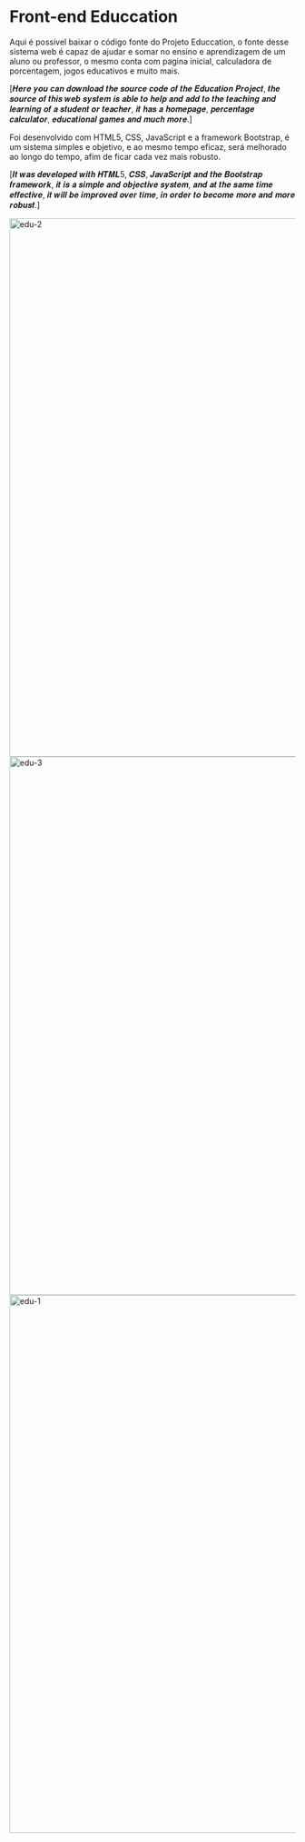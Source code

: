 # Front-end Educcation
Aqui é possível baixar o código fonte do Projeto Educcation, o fonte desse sistema web é capaz de ajudar e somar no ensino e aprendizagem de um aluno ou professor, o mesmo conta com pagina inicial, calculadora de porcentagem, jogos educativos e muito mais.

[𝑯𝒆𝒓𝒆 𝒚𝒐𝒖 𝒄𝒂𝒏 𝒅𝒐𝒘𝒏𝒍𝒐𝒂𝒅 𝒕𝒉𝒆 𝒔𝒐𝒖𝒓𝒄𝒆 𝒄𝒐𝒅𝒆 𝒐𝒇 𝒕𝒉𝒆 𝑬𝒅𝒖𝒄𝒂𝒕𝒊𝒐𝒏 𝑷𝒓𝒐𝒋𝒆𝒄𝒕, 𝒕𝒉𝒆 𝒔𝒐𝒖𝒓𝒄𝒆 𝒐𝒇 𝒕𝒉𝒊𝒔 𝒘𝒆𝒃 𝒔𝒚𝒔𝒕𝒆𝒎 𝒊𝒔 𝒂𝒃𝒍𝒆 𝒕𝒐 𝒉𝒆𝒍𝒑 𝒂𝒏𝒅 𝒂𝒅𝒅 𝒕𝒐 𝒕𝒉𝒆 𝒕𝒆𝒂𝒄𝒉𝒊𝒏𝒈 𝒂𝒏𝒅 𝒍𝒆𝒂𝒓𝒏𝒊𝒏𝒈 𝒐𝒇 𝒂 𝒔𝒕𝒖𝒅𝒆𝒏𝒕 𝒐𝒓 𝒕𝒆𝒂𝒄𝒉𝒆𝒓, 𝒊𝒕 𝒉𝒂𝒔 𝒂 𝒉𝒐𝒎𝒆𝒑𝒂𝒈𝒆, 𝒑𝒆𝒓𝒄𝒆𝒏𝒕𝒂𝒈𝒆 𝒄𝒂𝒍𝒄𝒖𝒍𝒂𝒕𝒐𝒓, 𝒆𝒅𝒖𝒄𝒂𝒕𝒊𝒐𝒏𝒂𝒍 𝒈𝒂𝒎𝒆𝒔 𝒂𝒏𝒅 𝒎𝒖𝒄𝒉 𝒎𝒐𝒓𝒆.]

Foi desenvolvido com HTML5, CSS, JavaScript e a framework Bootstrap, é um sistema simples e objetivo, e ao mesmo tempo eficaz, será melhorado ao longo do tempo, afim de ficar cada vez mais robusto.

[𝑰𝒕 𝒘𝒂𝒔 𝒅𝒆𝒗𝒆𝒍𝒐𝒑𝒆𝒅 𝒘𝒊𝒕𝒉 𝑯𝑻𝑴𝑳5, 𝑪𝑺𝑺, 𝑱𝒂𝒗𝒂𝑺𝒄𝒓𝒊𝒑𝒕 𝒂𝒏𝒅 𝒕𝒉𝒆 𝑩𝒐𝒐𝒕𝒔𝒕𝒓𝒂𝒑 𝒇𝒓𝒂𝒎𝒆𝒘𝒐𝒓𝒌, 𝒊𝒕 𝒊𝒔 𝒂 𝒔𝒊𝒎𝒑𝒍𝒆 𝒂𝒏𝒅 𝒐𝒃𝒋𝒆𝒄𝒕𝒊𝒗𝒆 𝒔𝒚𝒔𝒕𝒆𝒎, 𝒂𝒏𝒅 𝒂𝒕 𝒕𝒉𝒆 𝒔𝒂𝒎𝒆 𝒕𝒊𝒎𝒆 𝒆𝒇𝒇𝒆𝒄𝒕𝒊𝒗𝒆, 𝒊𝒕 𝒘𝒊𝒍𝒍 𝒃𝒆 𝒊𝒎𝒑𝒓𝒐𝒗𝒆𝒅 𝒐𝒗𝒆𝒓 𝒕𝒊𝒎𝒆, 𝒊𝒏 𝒐𝒓𝒅𝒆𝒓 𝒕𝒐 𝒃𝒆𝒄𝒐𝒎𝒆 𝒎𝒐𝒓𝒆 𝒂𝒏𝒅 𝒎𝒐𝒓𝒆 𝒓𝒐𝒃𝒖𝒔𝒕.]

<img width="948" alt="edu-2" src="https://user-images.githubusercontent.com/62378264/215922391-f1160e12-3bed-4cf1-8543-a7f844e04b7a.png">
<img width="948" alt="edu-3" src="https://user-images.githubusercontent.com/62378264/215922406-dbdf4fd4-a8c8-48b0-859c-00817226eafa.png">
<img width="947" alt="edu-1" src="https://user-images.githubusercontent.com/62378264/215922412-2c16d255-0151-4981-b785-a01bf31898a3.png">

